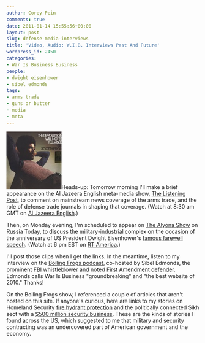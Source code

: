 ```yaml
---
author: Corey Pein
comments: true
date: 2011-01-14 15:55:56+00:00
layout: post
slug: defense-media-interviews
title: 'Video, Audio: W.I.B. Interviews Past And Future' 
wordpress_id: 2450
categories:
- War Is Business Business
people:
- dwight eisenhower
- sibel edmonds
tags:
- arms trade
- guns or butter
- media
- meta
---
```


[![](/images/2011/01/gil-scott-heron-the-revolution-will-not-be-televised-144x150.jpg)](/images/2011/01/gil-scott-heron-the-revolution-will-not-be-televised.jpg)Heads-up: Tomorrow morning I'll make a brief appearance on the Al Jazeera English meta-media show, [The Listening Post](http://english.aljazeera.net/programmes/listeningpost/), to comment on mainstream news coverage of the arms trade, and the role of defense trade journals in shaping that coverage. (Watch at 8:30 am GMT on [Al Jazeera English](http://english.aljazeera.net/watch_now/).)

Then, on Monday evening, I'm scheduled to appear on [The Alyona Show](http://rt.com/programs/alyona-show/) on Russia Today, to discuss the military-industrial complex on the occasion of the anniversary of US President Dwight Eisenhower's [famous farewell speech](http://www.nytimes.com/2010/12/11/us/politics/11eisenhower.html?_r=1&src=me&ref=general). (Watch at 6 pm EST on [RT America](http://rt.com/on-air/rt-america-on-air/).)

I'll post those clips when I get the links. In the meantime, listen to my interview on the [Boiling Frogs podcast](http://www.boilingfrogspost.com/2011/01/12/podcast-show-37/ ), co-hosted by Sibel Edmonds, the prominent [FBI whistleblower](http://www.vanityfair.com/politics/features/2005/09/edmonds200509) and noted [First Amendment defender](http://www.pen.org/viewmedia.php/prmMID/633/prmID/172). Edmonds calls War Is Business "groundbreaking" and "the best website of 2010." Thanks!

<!-- more -->

On the Boiling Frogs show, I referenced a couple of articles that aren't hosted on this site. If anyone's curious, here are links to my stories on Homeland Security [fire hydrant protection](http://www.metrospirit.com/index.php?cat=1211101074307265&ShowArticle_ID=11012205072612553) and the politically connected Sikh sect with a [$500 million security business](http://www.sfreporter.com/santafe/article-5502-khalsa-vs-khalsa.html). These are the kinds of stories I found across the US, which suggested to me that military and security contracting was an undercovered part of American government and the economy.
